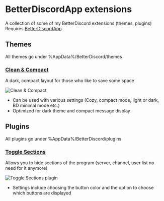 # BetterDiscordApp extensions
A collection of some of my BetterDiscord extensions (themes, plugins)   
Requires [BetterDiscordApp](https://github.com/Jiiks/BetterDiscordApp)

## Themes
All themes go under %AppData%/BetterDiscord/themes  
### [Clean & Compact](https://github.com/kettui/BetterDiscord-extensions/blob/master/themes/clean-compact/clean-compact.css)
A dark, compact layout for those who like to save some space 

![Clean & Compact](http://i.imgur.com/lG2wvXH.png)  

- Can be used with various settings (Cozy, compact mode, light or dark, BD minimal mode etc.)
- Optimized for dark theme and compact message display

## Plugins
All plugins go under %AppData%/BetterDiscord/plugins
### [Toggle Sections](https://github.com/kettui/BetterDiscord-extensions/blob/master/plugins/ToggleSections/ToggleSections.plugin.js)
Allows you to hide sections of the program (server, channel, ~~user list~~ no need for it anymore)  

![Toggle Sections plugin](https://gyazo.com/46b1ad0cd9ea0da6048bee6150998ae5.gif)  

- Settings include choosing the button color and the option to choose which buttons are displayed
